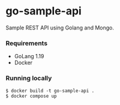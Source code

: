 # go-sample-api
Sample REST API using Golang and Mongo.

### Requirements
- GoLang 1.19
- Docker

### Running locally
```
$ docker build -t go-sample-api .
$ docker compose up
```
